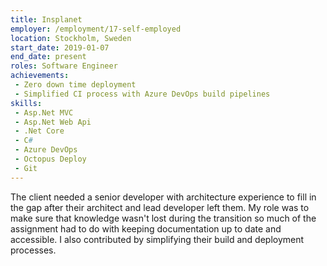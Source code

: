```yaml
---
title: Insplanet
employer: /employment/17-self-employed
location: Stockholm, Sweden
start_date: 2019-01-07
end_date: present
roles: Software Engineer
achievements:
 - Zero down time deployment
 - Simplified CI process with Azure DevOps build pipelines
skills: 
 - Asp.Net MVC
 - Asp.Net Web Api
 - .Net Core
 - C#
 - Azure DevOps
 - Octopus Deploy
 - Git
---
```

The client needed a senior developer with architecture experience to fill in the gap after their architect and lead developer left them.
My role was to make sure that knowledge wasn't lost during the transition so much of the assignment had to do with keeping documentation up to date and accessible. 
I also contributed by simplifying their build and deployment processes.
